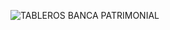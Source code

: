 ![TABLEROS BANCA PATRIMONIAL](https://media.licdn.com/dms/image/D4D16AQG_dV3rOqUJOA/profile-displaybackgroundimage-shrink_200_800/0/1689695512540?e=2147483647&v=beta&t=7Koz-XjI1CCnppKeng87vNMBxhIggQLzt0Qz85oG-ww)
